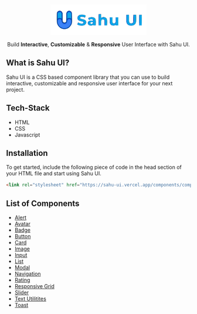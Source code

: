 <div align="center">

   <a href="https://sahu-ui.vercel.app/">
        <img src="images/readme-header-logo.png"  alt="" /> 
   </a>

  Build **Interactive**, **Customizable** & **Responsive** User Interface with Sahu UI.
  
</div>

## **What is Sahu UI?**
Sahu UI is a CSS based component library that you can use to build interactive, customizable and responsive user interface for your next project.

## **Tech-Stack**
- HTML
- CSS
- Javascript

## **Installation**
To get started, include the following piece of code in the head section of your HTML file and start using Sahu UI.

````html 
<link rel="stylesheet" href="https://sahu-ui.vercel.app/components/components.css">
````
## **List of Components**

- [Alert](https://sahu-ui.vercel.app/components/alert/alert.html)
- [Avatar](https://sahu-ui.vercel.app/components/avatar/avatar.html)
- [Badge](https://sahu-ui.vercel.app/components/badge/badge.html)
- [Button](https://sahu-ui.vercel.app/components/button/button.html)
- [Card](https://sahu-ui.vercel.app/components/card/card.html)
- [Image](https://sahu-ui.vercel.app/components/image/image.html)
- [Input](https://sahu-ui.vercel.app/components/input/input.html)
- [List](https://sahu-ui.vercel.app/components/list/list.html)
- [Modal](https://sahu-ui.vercel.app/components/modal/modal.html)
- [Navigation](https://sahu-ui.vercel.app/components/navigation/navigation.html)
- [Rating](https://sahu-ui.vercel.app/components/rating/rating.html)
- [Responsive Grid](https://sahu-ui.vercel.app/components/grid/grid.html)
- [Slider](https://sahu-ui.vercel.app/components/slider/slider.html)
- [Text Utilitites](https://sahu-ui.vercel.app/components/text-utilities/textUtilities.html)
- [Toast](https://sahu-ui.vercel.app/components/toast/toast.html)







